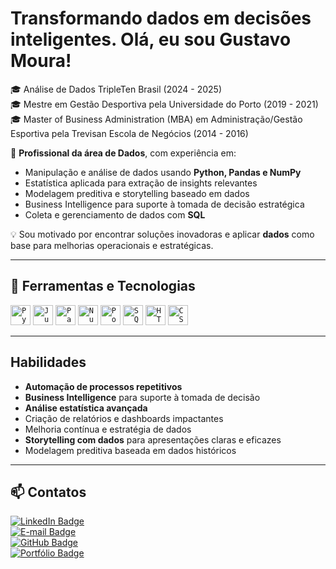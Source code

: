 # Transformando dados em decisões inteligentes. Olá, eu sou Gustavo Moura!

🎓 Análise de Dados TripleTen Brasil (2024 - 2025)  
🎓 Mestre em Gestão Desportiva pela Universidade do Porto (2019 - 2021)  
🎓 Master of Business Administration (MBA) em Administração/Gestão Esportiva pela Trevisan Escola de Negócios (2014 - 2016)  

💼 **Profissional da área de Dados**, com experiência em:  
- Manipulação e análise de dados usando **Python, Pandas e NumPy**  
- Estatística aplicada para extração de insights relevantes  
- Modelagem preditiva e storytelling baseado em dados  
- Business Intelligence para suporte à tomada de decisão estratégica  
- Coleta e gerenciamento de dados com **SQL**  

💡 Sou motivado por encontrar soluções inovadoras e aplicar **dados** como base para melhorias operacionais e estratégicas.

---

## 💼 Ferramentas e Tecnologias

<code><img height="32" src="https://cdn.jsdelivr.net/gh/devicons/devicon/icons/python/python-original.svg" alt="Python" /></code>
<code><img height="32" src="https://cdn.jsdelivr.net/gh/devicons/devicon/icons/jupyter/jupyter-original.svg" alt="Jupyter" /></code>
<code><img height="32" src="https://cdn.jsdelivr.net/gh/devicons/devicon/icons/pandas/pandas-original.svg" alt="Pandas" /></code>
<code><img height="32" src="https://cdn.jsdelivr.net/gh/devicons/devicon/icons/numpy/numpy-original.svg" alt="NumPy" /></code>
<code><img height="32" src="https://www.vectorlogo.zone/logos/microsoft_powerbi/microsoft_powerbi-icon.svg" alt="Power BI" /></code>
<code><img height="32" src="https://cdn-icons-png.flaticon.com/512/2772/2772165.png" alt="SQL" /></code>
<code><img height="32" src="https://cdn.jsdelivr.net/gh/devicons/devicon/icons/html5/html5-original.svg" alt="HTML5" /></code>
<code><img height="32" src="https://cdn.jsdelivr.net/gh/devicons/devicon/icons/css3/css3-original.svg" alt="CSS3" /></code>

---

## Habilidades  
- **Automação de processos repetitivos**  
- **Business Intelligence** para suporte à tomada de decisão  
- **Análise estatística avançada**  
- Criação de relatórios e dashboards impactantes  
- Melhoria contínua e estratégia de dados  
- **Storytelling com dados** para apresentações claras e eficazes  
- Modelagem preditiva baseada em dados históricos  

---

## 📫 Contatos  

[![LinkedIn Badge](https://img.shields.io/badge/LinkedIn-0077B5?style=for-the-badge&logo=linkedin&logoColor=white)](https://www.linkedin.com/in/mourahsgustavo/)  
[![E-mail Badge](https://img.shields.io/badge/-Email-D14836?style=for-the-badge&logo=gmail&logoColor=white)](mailto:guga.h.s.moura@gmail.com)  
[![GitHub Badge](https://img.shields.io/badge/GitHub-181717?style=for-the-badge&logo=github&logoColor=white)](https://github.com/GMouraBFR)  
[![Portfólio Badge](https://img.shields.io/badge/Portf%C3%B3lio-4CAF50?style=for-the-badge&logo=notion&logoColor=white)](https://goldenrod-clam-1b4.notion.site/Portf-lio-do-Gustavo-Moura-190d13cdb33080c49515dc9ea8f00c15)  
